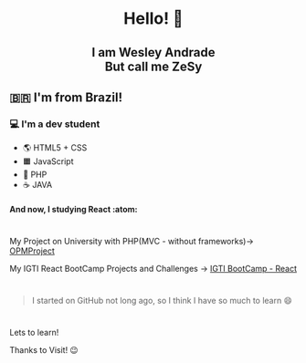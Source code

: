 <h1 align="center">Hello! 👋</h1>
<h2 align="center">I am Wesley Andrade<br>But call me ZeSy</h2>

## 🇧🇷 I'm from Brazil!
### 💻 I'm a dev student
- 🌎 HTML5 + CSS
- 🟧 JavaScript
- 🐘 PHP
- ☕ JAVA
#### And now, I studying React :atom:
#

My Project on University  with PHP(MVC - without frameworks)-> [OPMProject](https://github.com/zesy/projectopm)

My IGTI React BootCamp Projects and Challenges -> [IGTI BootCamp - React](https://github.com/zesy/IGTI-BootCamp_Projects)

#
> I started on GitHub not long ago, so I think I have so much to learn 😄
#

Lets to learn!

Thanks to Visit! 😉
